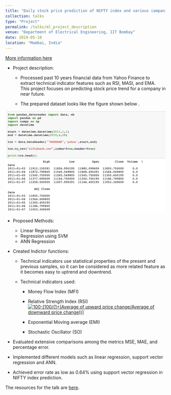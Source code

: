 ```yaml
---
title: "Daily stock price prediction of NIFTY index and various campanies listed in NSE."
collection: talks
type: "Project"
permalink: /talks/ml_project_description
venue: "Department of Electrical Engineering, IIT Bombay"
date: 2019-05-10
location: "Mumbai, India"
---
```

[More information here](/images/Project.zip)

* Project description:
  * Processed past 10 years financial data from Yahoo Finance to extract technical indicator features such as RSI,
MASI, and EMA. This project focuses on predicting stock price trend for a company in near future.

  * The prepared dataset looks like the figure shown below .

 <img src="/images/ML_project_data.png"
     alt="Markdown Monster icon" width="600"
     style="float: center; margin-right: 70px;" />
     
  * Proposed Methods:
    * Linear Regression
    * Regression using SVM
    * ANN Regression
    
  * Created Indictor functions:
  
    * Technical indicators use statistical properties of the present and previous samples, so it can be considered as more           related feature as it becomes easy to uptrend and downtrend.
    
    * Technical indicators used:
      * Money Flow Index (MFI)
      * Relative Strength Index (RSI)
        <a href="https://www.codecogs.com/eqnedit.php?latex=100-[100/(1&plus;(Average&space;of&space;upward&space;price&space;change/Average&space;of&space;downward&space;price&space;change))]" target="_blank"><img src="https://latex.codecogs.com/gif.latex?100-[100/(1&plus;(Average&space;of&space;upward&space;price&space;change/Average&space;of&space;downward&space;price&space;change))]" title="100-[100/(1+(Average of upward price change/Average of downward price change))]" /></a>
        
      * Exponential Moving average (EMI)
      * Stochastic Oscillator (SO)
      
  * Evaluated extensive comparisons among the metrics MSE, MAE, and percentage error.
  
  * Implemented different models such as linear regression, support vector regression and ANN.
  * Achieved error rate as low as 0.64% using support vector regression in NIFTY index prediction.
  
The resources for the talk are [here](/images/Presentation-Report.pdf).

